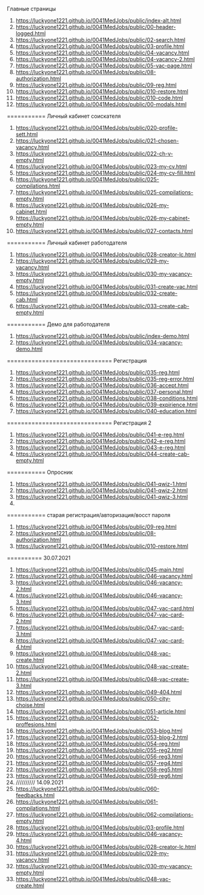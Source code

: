 Главные страницы
1. <https://luckyone1221.github.io/0041MedJobs/public/index-alt.html>
1. <https://luckyone1221.github.io/0041MedJobs/public/00-header-logged.html>
1. <https://luckyone1221.github.io/0041MedJobs/public/02-search.html>
1. <https://luckyone1221.github.io/0041MedJobs/public/03-profile.html>
1. <https://luckyone1221.github.io/0041MedJobs/public/04-vacancy.html>
1. <https://luckyone1221.github.io/0041MedJobs/public/04-vacancy-2.html>
1. <https://luckyone1221.github.io/0041MedJobs/public/05-vac-page.html>
1. <https://luckyone1221.github.io/0041MedJobs/public/08-authorization.html> 
1. <https://luckyone1221.github.io/0041MedJobs/public/09-reg.html>
1. <https://luckyone1221.github.io/0041MedJobs/public/010-restore.html>
1. <https://luckyone1221.github.io/0041MedJobs/public/010-code.html>
1. <https://luckyone1221.github.io/0041MedJobs/public/00-modals.html>
<!-- 9. <https://luckyone1221.github.io/0041MedJobs/public/06-profesionals.html> -->
<!-- https://github.com/luckyone1221/0041MedJobs -->
<!-- 1. <https://luckyone1221.github.io/0041MedJobs/public/index.html> -->
<!-- 1. <https://luckyone1221.github.io/0041MedJobs/public/07-proffesional.html>-->
<!-- 1. <https://luckyone1221.github.io/0041MedJobs/public/011-profile.html> -->
<!-- 1. <https://luckyone1221.github.io/0041MedJobs/public/012-company-profile.html> -->
<!-- 1. <https://luckyone1221.github.io/0041MedJobs/public/013-vacancy.html> -->
<!-- 1. <https://luckyone1221.github.io/0041MedJobs/public/013-1-vac-create.html> -->
<!-- 1. <https://luckyone1221.github.io/0041MedJobs/public/014-employer.html> -->
<!-- 1. <https://luckyone1221.github.io/0041MedJobs/public/016-proffesional.html> -->
<!-- 1. <https://luckyone1221.github.io/0041MedJobs/public/018-employee.html> -->
<!-- 1. <https://luckyone1221.github.io/0041MedJobs/public/00-stab1.html> -->
<!-- 1. <https://luckyone1221.github.io/0041MedJobs/public/00-stab2.html> -->
===========  Личный кабинет соискателя
1. <https://luckyone1221.github.io/0041MedJobs/public/020-profile-sett.html>
1. <https://luckyone1221.github.io/0041MedJobs/public/021-chosen-vacancy.html>
1. <https://luckyone1221.github.io/0041MedJobs/public/022-ch-v-empty.html>
1. <https://luckyone1221.github.io/0041MedJobs/public/023-my-cv.html>
1. <https://luckyone1221.github.io/0041MedJobs/public/024-my-cv-fill.html>
1. <https://luckyone1221.github.io/0041MedJobs/public/025-compilations.html>
1. <https://luckyone1221.github.io/0041MedJobs/public/025-compilations-empty.html>
1. <https://luckyone1221.github.io/0041MedJobs/public/026-my-cabinet.html>
1. <https://luckyone1221.github.io/0041MedJobs/public/026-my-cabinet-empty.html>
1. <https://luckyone1221.github.io/0041MedJobs/public/027-contacts.html>

===========   Личный кабинет работодателя
1. <https://luckyone1221.github.io/0041MedJobs/public/028-creator-lc.html>
1. <https://luckyone1221.github.io/0041MedJobs/public/029-my-vacancy.html>
1. <https://luckyone1221.github.io/0041MedJobs/public/030-my-vacancy-empty.html>
1. <https://luckyone1221.github.io/0041MedJobs/public/031-create-vac.html>
1. <https://luckyone1221.github.io/0041MedJobs/public/032-create-cab.html>
1. <https://luckyone1221.github.io/0041MedJobs/public/033-create-cab-empty.html>

===========   Демо для работодателя
1. <https://luckyone1221.github.io/0041MedJobs/public/index-demo.html>
1. <https://luckyone1221.github.io/0041MedJobs/public/034-vacancy-demo.html>

==============================   Регистрация
1. <https://luckyone1221.github.io/0041MedJobs/public/035-reg.html>
1. <https://luckyone1221.github.io/0041MedJobs/public/035-reg-error.html>
1. <https://luckyone1221.github.io/0041MedJobs/public/036-accept.html>
1. <https://luckyone1221.github.io/0041MedJobs/public/037-personal.html>
1. <https://luckyone1221.github.io/0041MedJobs/public/038-conditions.html>
1. <https://luckyone1221.github.io/0041MedJobs/public/039-expirience.html>
1. <https://luckyone1221.github.io/0041MedJobs/public/040-education.html>

==============================   Регистрация 2
1. <https://luckyone1221.github.io/0041MedJobs/public/041-e-reg.html>
1. <https://luckyone1221.github.io/0041MedJobs/public/042-e-reg.html>
1. <https://luckyone1221.github.io/0041MedJobs/public/043-e-reg.html>
1. <https://luckyone1221.github.io/0041MedJobs/public/044-create-cab-empty.html>

===========   Опросник
1. <https://luckyone1221.github.io/0041MedJobs/public/041-qwiz-1.html>
2. <https://luckyone1221.github.io/0041MedJobs/public/041-qwiz-2.html>
3. <https://luckyone1221.github.io/0041MedJobs/public/041-qwiz-3.html>
4. 
===========   старая регистрация/авторизация/восст пароля
1. <https://luckyone1221.github.io/0041MedJobs/public/09-reg.html>
2. <https://luckyone1221.github.io/0041MedJobs/public/08-authorization.html>
3. <https://luckyone1221.github.io/0041MedJobs/public/010-restore.html>

========== 30.07.2021
1. <https://luckyone1221.github.io/0041MedJobs/public/045-main.html>
2. <https://luckyone1221.github.io/0041MedJobs/public/046-vacancy.html>
3. <https://luckyone1221.github.io/0041MedJobs/public/046-vacancy-2.html>
4. <https://luckyone1221.github.io/0041MedJobs/public/046-vacancy-3.html>
5. <https://luckyone1221.github.io/0041MedJobs/public/047-vac-card.html>
6. <https://luckyone1221.github.io/0041MedJobs/public/047-vac-card-2.html>
7. <https://luckyone1221.github.io/0041MedJobs/public/047-vac-card-3.html>
8. <https://luckyone1221.github.io/0041MedJobs/public/047-vac-card-4.html>
9. <https://luckyone1221.github.io/0041MedJobs/public/048-vac-create.html>
10. <https://luckyone1221.github.io/0041MedJobs/public/048-vac-create-2.html>
11. <https://luckyone1221.github.io/0041MedJobs/public/048-vac-create-3.html>
12. <https://luckyone1221.github.io/0041MedJobs/public/049-404.html>
13. <https://luckyone1221.github.io/0041MedJobs/public/050-city-choise.html>
14. <https://luckyone1221.github.io/0041MedJobs/public/051-article.html>
15. <https://luckyone1221.github.io/0041MedJobs/public/052-proffesions.html>
16. <https://luckyone1221.github.io/0041MedJobs/public/053-blog.html>
17. <https://luckyone1221.github.io/0041MedJobs/public/053-blog-2.html>
18. <https://luckyone1221.github.io/0041MedJobs/public/054-reg.html>
19. <https://luckyone1221.github.io/0041MedJobs/public/055-reg2.html>
20. <https://luckyone1221.github.io/0041MedJobs/public/056-reg3.html>
21. <https://luckyone1221.github.io/0041MedJobs/public/057-reg4.html>
22. <https://luckyone1221.github.io/0041MedJobs/public/058-reg5.html>
23. <https://luckyone1221.github.io/0041MedJobs/public/059-reg6.html>
24. ////////// 14.09.2021
25. <https://luckyone1221.github.io/0041MedJobs/public/060-feedbacks.html>
26. <https://luckyone1221.github.io/0041MedJobs/public/061-compilations.html>
27. <https://luckyone1221.github.io/0041MedJobs/public/062-compilations-empty.html>
28. <https://luckyone1221.github.io/0041MedJobs/public/03-profile.html>
29. <https://luckyone1221.github.io/0041MedJobs/public/046-vacancy-4.html>
30. <https://luckyone1221.github.io/0041MedJobs/public/028-creator-lc.html>
31. <https://luckyone1221.github.io/0041MedJobs/public/029-my-vacancy.html>
32. <https://luckyone1221.github.io/0041MedJobs/public/030-my-vacancy-empty.html>
33. <https://luckyone1221.github.io/0041MedJobs/public/048-vac-create.html>